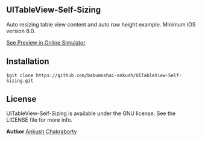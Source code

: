 ## UITableView-Self-Sizing
Auto resizing table view content and auto row height example. Minimum iOS version 8.0.

[See Preview in Online Simulator](https://appetize.io/embed/tr3mhcm8ewggykrjfz1wh2u4wm?device=iphone5s&scale=75&orientation=portrait&osVersion=9.3)

## Installation
```
$git clone https://github.com/babumoshai-ankush/UITableView-Self-Sizing.git
```

## License
UITableView-Self-Sizing is available under the GNU license. See the LICENSE file for more info.

**Author**
[Ankush Chakraborty](https://github.com/babumoshai-ankush/)
